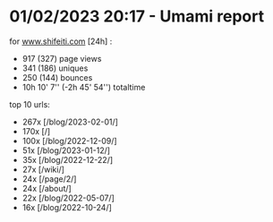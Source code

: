# 01/02/2023 20:17 - Umami report
for www.shifeiti.com [24h] :

 - 917 (327) page views
 - 341 (186) uniques
 - 250 (144) bounces
 - 10h 10' 7'' (-2h 45' 54'') totaltime


top 10 urls:
 - 267x [/blog/2023-02-01/]
 - 170x [/]
 - 100x [/blog/2022-12-09/]
 - 51x [/blog/2023-01-12/]
 - 35x [/blog/2022-12-22/]
 - 27x [/wiki/]
 - 24x [/page/2/]
 - 24x [/about/]
 - 22x [/blog/2022-05-07/]
 - 16x [/blog/2022-10-24/]



